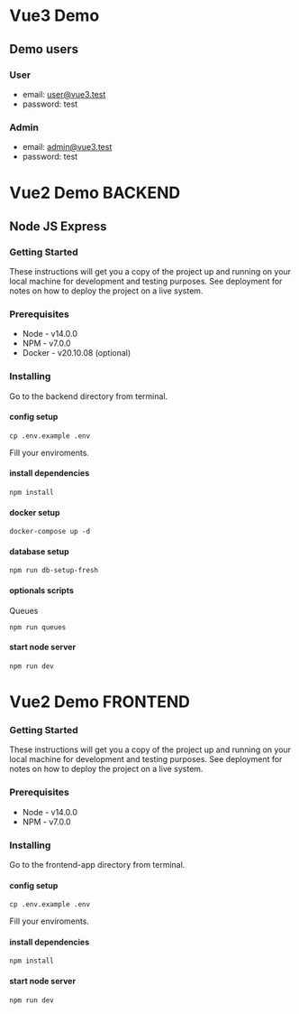 # Vue3 Demo

## Demo users

### User

-   email: user@vue3.test
-   password: test

### Admin

-   email: admin@vue3.test
-   password: test

# Vue2 Demo BACKEND

## Node JS Express

### Getting Started

These instructions will get you a copy of the project up and running on your local machine for development and testing purposes. See deployment for notes on how to deploy the project on a live system.

### Prerequisites

-   Node - v14.0.0
-   NPM - v7.0.0
-   Docker - v20.10.08 (optional)

### Installing

Go to the backend directory from terminal.

#### config setup

```
cp .env.example .env
```

Fill your enviroments.

#### install dependencies

```
npm install
```

#### docker setup

```
docker-compose up -d
```

#### database setup

```
npm run db-setup-fresh
```

#### optionals scripts

Queues

```
npm run queues
```

#### start node server

```
npm run dev
```

# Vue2 Demo FRONTEND

### Getting Started

These instructions will get you a copy of the project up and running on your local machine for development and testing purposes. See deployment for notes on how to deploy the project on a live system.

### Prerequisites

-   Node - v14.0.0
-   NPM - v7.0.0

### Installing

Go to the frontend-app directory from terminal.

#### config setup

```
cp .env.example .env
```

Fill your enviroments.

#### install dependencies

```
npm install
```

#### start node server

```
npm run dev
```
